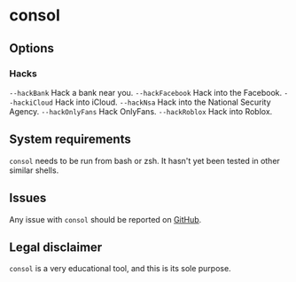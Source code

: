 # consol

## Options

### Hacks
`--hackBank`        Hack a bank near you.
`--hackFacebook`    Hack into the Facebook.
`--hackiCloud`      Hack into iCloud.
`--hackNsa`         Hack into the National Security Agency.
`--hackOnlyFans`    Hack OnlyFans.
`--hackRoblox`      Hack into Roblox.


## System requirements
`consol` needs to be run from bash or zsh. It hasn't yet been tested in other similar shells.

## Issues
Any issue with `consol` should be reported on [GitHub](https://github.com/moknah/consol/issues).

## Legal disclaimer
`consol` is a very educational tool, and this is its sole purpose.